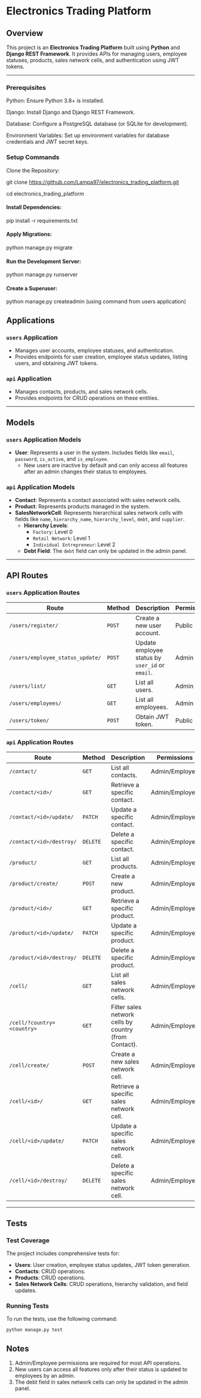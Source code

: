 # Electronics Trading Platform

## Overview
This project is an **Electronics Trading Platform** built using **Python** and **Django REST Framework**. It provides APIs for managing users, employee statuses, products, sales network cells, and authentication using JWT tokens.

---

### Prerequisites
Python: Ensure Python 3.8+ is installed.

Django: Install Django and Django REST Framework.

Database: Configure a PostgreSQL database (or SQLite for development).

Environment Variables: Set up environment variables for database credentials and JWT secret keys.

### Setup Commands
Clone the Repository:


git clone https://github.com/Lampa97/electronics_trading_platform.git

cd electronics_trading_platform

#### Install Dependencies:

pip install -r requirements.txt

#### Apply Migrations:

python manage.py migrate

#### Run the Development Server:

python manage.py runserver

#### Create a Superuser:
python manage.py createadmin (using command from users application)

## Applications

### `users` Application
- Manages user accounts, employee statuses, and authentication.
- Provides endpoints for user creation, employee status updates, listing users, and obtaining JWT tokens.

### `api` Application
- Manages contacts, products, and sales network cells.
- Provides endpoints for CRUD operations on these entities.

---

## Models

### `users` Application Models
- **User**: Represents a user in the system. Includes fields like `email`, `password`, `is_active`, and `is_employee`.
  - New users are inactive by default and can only access all features after an admin changes their status to employees.

### `api` Application Models
- **Contact**: Represents a contact associated with sales network cells.
- **Product**: Represents products managed in the system.
- **SalesNetworkCell**: Represents hierarchical sales network cells with fields like `name`, `hierarchy_name`, `hierarchy_level`, `debt`, and `supplier`.
  - **Hierarchy Levels**:
    - `Factory`: Level 0
    - `Retail Network`: Level 1
    - `Individual Entrepreneur`: Level 2
  - **Debt Field**: The `debt` field can only be updated in the admin panel.

---

## API Routes

### `users` Application Routes
| **Route**                     | **Method** | **Description**                              | **Permissions** |
|--------------------------------|------------|----------------------------------------------|-----------------|
| `/users/register/`             | `POST`     | Create a new user account.                   | Public          |
| `/users/employee_status_update/` | `POST`     | Update employee status by `user_id` or `email`. | Admin Only          |
| `/users/list/`                 | `GET`      | List all users.                              | Admin Only      |
| `/users/employees/`            | `GET`      | List all employees.                          | Admin Only      |
| `/users/token/`                | `POST`     | Obtain JWT token.                            | Public          |

### `api` Application Routes
| **Route**          | **Method** | **Description**                                       | **Permissions** |
|--------------------|------------|-------------------------------------------------------|-----------------|
| `/contact/`        | `GET`      | List all contacts.                                    | Admin/Employee      |
| `/contact/<id>/`   | `GET`      | Retrieve a specific contact.                          | Admin/Employee       |
| `/contact/<id>/update/` | `PATCH`    | Update a specific contact.                            | Admin/Employee       |
| `/contact/<id>/destroy/` | `DELETE`   | Delete a specific contact.                            | Admin/Employee       |
| `/product/`        | `GET`      | List all products.                                    | Admin/Employee       |
| `/product/create/` | `POST`     | Create a new product.                                 | Admin/Employee       |
| `/product/<id>/`   | `GET`      | Retrieve a specific product.                          | Admin/Employee       |
| `/product/<id>/update/` | `PATCH`    | Update a specific product.                            | Admin/Employee       |
| `/product/<id>/destroy/` | `DELETE`   | Delete a specific product.                            | Admin/Employee       |
| `/cell/`           | `GET`      | List all sales network cells.                         | Admin/Employee       |
 | `/cell/?country=<country>` | `GET`      | Filter sales network cells by country (from Contact). | Admin/Employee  |
 | `/cell/create/`    | `POST`     | Create a new sales network cell.                      | Admin/Employee       |
| `/cell/<id>/`      | `GET`      | Retrieve a specific sales network cell.               | Admin/Employee       |
| `/cell/<id>/update/` | `PATCH`    | Update a specific sales network cell.                 | Admin/Employee       |
| `/cell/<id>/destroy/` | `DELETE`   | Delete a specific sales network cell.                 | Admin/Employee      |

---

## Tests

### Test Coverage
The project includes comprehensive tests for:
- **Users**: User creation, employee status updates, JWT token generation.
- **Contacts**: CRUD operations.
- **Products**: CRUD operations.
- **Sales Network Cells**: CRUD operations, hierarchy validation, and field updates.

### Running Tests
To run the tests, use the following command:
```bash
python manage.py test
```


## Notes
1. Admin/Employee permissions are required for most API operations.
2. New users can access all features only after their status is updated to employees by an admin.
3. The debt field in sales network cells can only be updated in the admin panel.